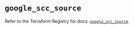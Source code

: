 # `google_scc_source`

Refer to the Terraform Registry for docs: [`google_scc_source`](https://registry.terraform.io/providers/hashicorp/google-beta/5.16.0/docs/resources/google_scc_source).
